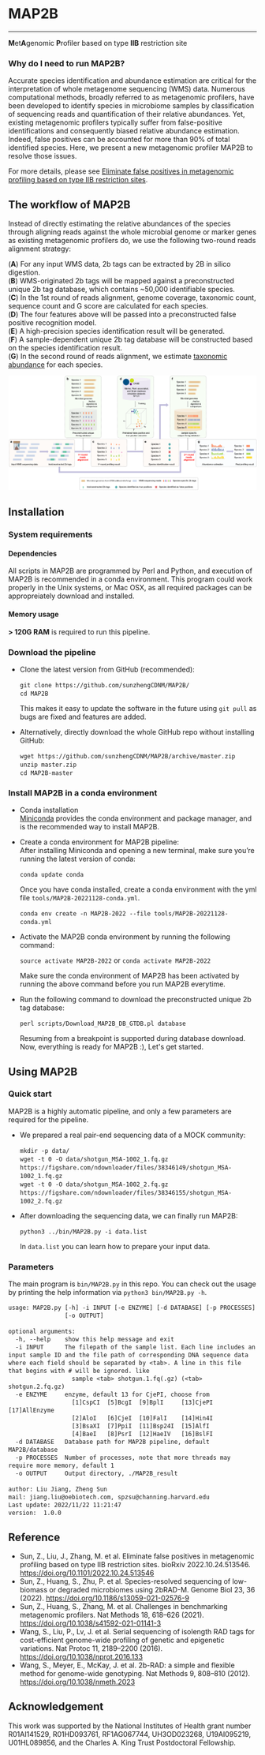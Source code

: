 # MAP2B

----------------------------
**M**et**A**genomic **P**rofiler based on type **IIB** restriction site

### Why do I need to run MAP2B?
Accurate species identification and abundance estimation are critical for the interpretation of whole metagenome sequencing (WMS) data. Numerous computational methods, broadly referred to as metagenomic profilers, have been developed to identify species in microbiome samples by classification of sequencing reads and quantification of their relative abundances. Yet, existing metagenomic profilers typically suffer from false-positive identifications and consequently biased relative abundance estimation. Indeed, false positives can be accounted for more than 90% of total identified species. Here, we present a new metagenomic profiler MAP2B to resolve those issues. 

For more details, please see [Eliminate false positives in metagenomic profiling based on type IIB restriction sites](https://www.biorxiv.org/content/10.1101/2022.10.24.513546v1).

## The workflow of MAP2B
Instead of directly estimating the relative abundances of the species through aligning reads against the whole microbial genome or marker genes as existing metagenomic profilers do, we use the following two-round reads alignment strategy:

(**A**) For any input WMS data, 2b tags can be extracted by 2B in silico digestion.   
(**B**) WMS-originated 2b tags will be mapped against a preconstructed unique 2b tag database, which contains ~50,000 identifiable species.  
(**C**) In the 1st round of reads alignment, genome coverage, taxonomic count, sequence count and G score are calculated for each species.  
(**D**) The four features above will be passed into a preconstructed false positive recognition model.  
(**E**) A high-precision species identification result will be generated.  
(**F**) A sample-dependent unique 2b tag database will be constructed based on the species identification result.  
(**G**) In the second round of reads alignment, we estimate [taxonomic abundance](https://www.nature.com/articles/s41592-021-01141-3) for each species.  

 ![workflow](MAP2B_workflow.png)
 
## Installation
 
 ### System requirements
 
 #### Dependencies
All scripts in MAP2B are programmed by Perl and Python, and execution of MAP2B is recommended in a conda environment. This program could work properly in the Unix systems, or Mac OSX, as all required packages can be appropreiately download and installed.  
 #### Memory usage
**> 120G RAM** is required to run this pipeline.  
 ### Download the pipeline
 * Clone the latest version from GitHub (recommended):  
 
   `git clone https://github.com/sunzhengCDNM/MAP2B/`  
   `cd MAP2B`
   
    This makes it easy to update the software in the future using `git pull` as bugs are fixed and features are added.
 * Alternatively, directly download the whole GitHub repo without installing GitHub:
 
   `wget https://github.com/sunzhengCDNM/MAP2B/archive/master.zip`  
   `unzip master.zip`  
   `cd MAP2B-master`
   
 ### Install MAP2B in a conda environment 
 * Conda installation  
   [Miniconda](https://docs.conda.io/en/latest/miniconda.html) provides the conda environment and package manager, and is the recommended way to install MAP2B. 
 * Create a conda environment for MAP2B pipeline:  
   After installing Miniconda and opening a new terminal, make sure you’re running the latest version of conda:
   
   `conda update conda`
   
   Once you have conda installed, create a conda environment with the yml file `tools/MAP2B-20221128-conda.yml`.
   
   `conda env create -n MAP2B-2022 --file tools/MAP2B-20221128-conda.yml`
   
 * Activate the MAP2B conda environment by running the following command:
 
   `source activate MAP2B-2022` or `conda activate MAP2B-2022`
   
   Make sure the conda environment of MAP2B has been activated by running the above command before you run MAP2B everytime.  

 * Run the following command to download the preconstructed unique 2b tag database:
 
   `perl scripts/Download_MAP2B_DB_GTDB.pl database`
   
   Resuming from a breakpoint is supported during database download.  
   Now, everything is ready for MAP2B :), Let's get started.
 
## Using MAP2B
 
### Quick start
MAP2B is a highly automatic pipeline, and only a few parameters are required for the pipeline.
* We prepared a real pair-end sequencing data of a MOCK community:  
 
   `mkdir -p data/`  
   `wget -t 0 -O data/shotgun_MSA-1002_1.fq.gz https://figshare.com/ndownloader/files/38346149/shotgun_MSA-1002_1.fq.gz`  
   `wget -t 0 -O data/shotgun_MSA-1002_2.fq.gz https://figshare.com/ndownloader/files/38346155/shotgun_MSA-1002_2.fq.gz`  
 
* After downloading the sequencing data, we can finally run MAP2B:  
 
   `python3 ../bin/MAP2B.py -i data.list`

    In `data.list` you can learn how to prepare your input data.

### Parameters
The main program is `bin/MAP2B.py` in this repo. You can check out the usage by printing the help information via `python3 bin/MAP2B.py -h`.

```
usage: MAP2B.py [-h] -i INPUT [-e ENZYME] [-d DATABASE] [-p PROCESSES]
                [-o OUTPUT]

optional arguments:
  -h, --help    show this help message and exit
  -i INPUT      The filepath of the sample list. Each line includes an input sample ID and the file path of corresponding DNA sequence data where each field should be separated by <tab>. A line in this file that begins with # will be ignored. like 
                  sample <tab> shotgun.1.fq(.gz) (<tab> shotgun.2.fq.gz)
  -e ENZYME     enzyme, default 13 for CjePI, choose from
                  [1]CspCI  [5]BcgI  [9]BplI     [13]CjePI  [17]AllEnzyme
                  [2]AloI   [6]CjeI  [10]FalI    [14]Hin4I
                  [3]BsaXI  [7]PpiI  [11]Bsp24I  [15]AlfI
                  [4]BaeI   [8]PsrI  [12]HaeIV   [16]BslFI
  -d DATABASE   Database path for MAP2B pipeline, default MAP2B/database
  -p PROCESSES  Number of processes, note that more threads may require more memory, default 1
  -o OUTPUT     Output directory, ./MAP2B_result

author: Liu Jiang, Zheng Sun
mail: jiang.liu@oebiotech.com, spzsu@channing.harvard.edu
Last update: 2022/11/22 11:21:47
version:  1.0.0
```

## Reference
 * Sun, Z., Liu, J., Zhang, M. et al. Eliminate false positives in metagenomic profiling based on type IIB restriction sites. bioRxiv 2022.10.24.513546. https://doi.org/10.1101/2022.10.24.513546  
 * Sun, Z., Huang, S., Zhu, P. et al. Species-resolved sequencing of low-biomass or degraded microbiomes using 2bRAD-M. Genome Biol 23, 36 (2022). https://doi.org/10.1186/s13059-021-02576-9  
 * Sun, Z., Huang, S., Zhang, M. et al. Challenges in benchmarking metagenomic profilers. Nat Methods 18, 618–626 (2021). https://doi.org/10.1038/s41592-021-01141-3  
 * Wang, S., Liu, P., Lv, J. et al. Serial sequencing of isolength RAD tags for cost-efficient genome-wide profiling of genetic and epigenetic variations. Nat Protoc 11, 2189–2200 (2016). https://doi.org/10.1038/nprot.2016.133  
 * Wang, S., Meyer, E., McKay, J. et al. 2b-RAD: a simple and flexible method for genome-wide genotyping. Nat Methods 9, 808–810 (2012). https://doi.org/10.1038/nmeth.2023  

## Acknowledgement
This work was supported by the National Institutes of Health grant number R01AI141529, R01HD093761, RF1AG067744, UH3OD023268, U19AI095219, U01HL089856, and the Charles A. King Trust Postdoctoral Fellowship. 

